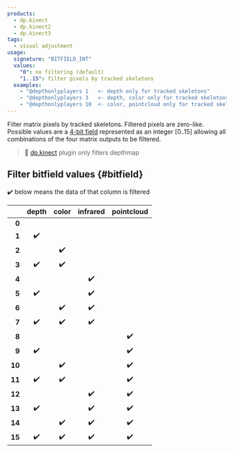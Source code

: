 ```yaml
---
products:
  - dp.kinect
  - dp.kinect2
  - dp.kinect3
tags:
  - visual adjustment
usage:
  signature: "BITFIELD_INT"
  values:
    "0": no filtering (default)
    "1..15": filter pixels by tracked skeletons
  examples:
    - "@depthonlyplayers 1   <- depth only for tracked skeletons"
    - "@depthonlyplayers 3   <- depth, color only for tracked skeletons"
    - "@depthonlyplayers 10  <- color, pointcloud only for tracked skeletons"
---
```


Filter matrix pixels by tracked skeletons. Filtered pixels are zero-like.
Possible values are a [4-bit field](#bitfield) represented as an integer [0..15] allowing
all combinations of the four matrix outputs to be filtered.

> :memo: [dp.kinect](../dp.kinect.md) plugin only filters depthmap

## Filter bitfield values {#bitfield}

:heavy_check_mark: below means the data of that column is filtered

|    | depth | color | infrared | pointcloud |
| -: | :---: | :---: | :------: | :--------: |
|  **0** |   |   |   |   |
|  **1** | :heavy_check_mark: |   |   |   |
|  **2** |   | :heavy_check_mark: |   |   |
|  **3** | :heavy_check_mark: | :heavy_check_mark: |   |   |
|  **4** |   |   | :heavy_check_mark: |   |
|  **5** | :heavy_check_mark: |   | :heavy_check_mark: |   |
|  **6** |   | :heavy_check_mark: | :heavy_check_mark: |   |
|  **7** | :heavy_check_mark: | :heavy_check_mark: | :heavy_check_mark: |   |
|  **8** |   |   |   | :heavy_check_mark: |
|  **9** | :heavy_check_mark: |   |   | :heavy_check_mark: |
| **10** |   | :heavy_check_mark: |   | :heavy_check_mark: |
| **11** | :heavy_check_mark: | :heavy_check_mark: |   | :heavy_check_mark: |
| **12** |   |   | :heavy_check_mark: | :heavy_check_mark: |
| **13** | :heavy_check_mark: |   | :heavy_check_mark: | :heavy_check_mark: |
| **14** |   | :heavy_check_mark: | :heavy_check_mark: | :heavy_check_mark: |
| **15** | :heavy_check_mark: | :heavy_check_mark: | :heavy_check_mark: | :heavy_check_mark: |
